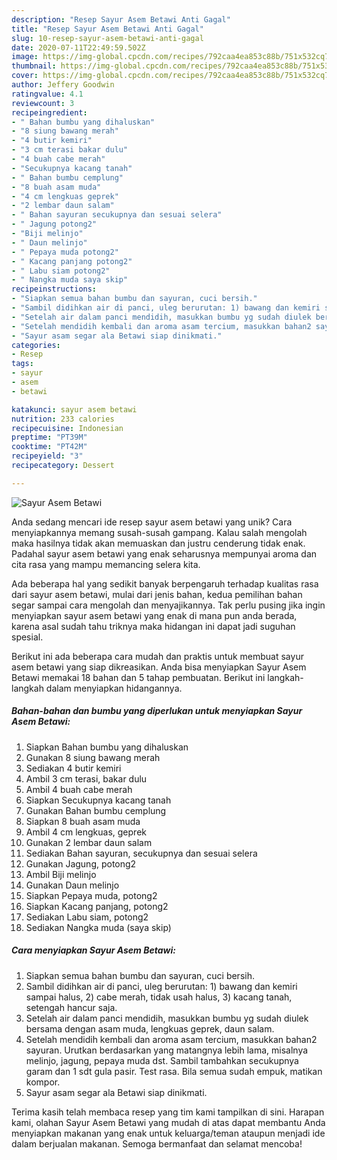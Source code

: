 ```yaml
---
description: "Resep Sayur Asem Betawi Anti Gagal"
title: "Resep Sayur Asem Betawi Anti Gagal"
slug: 10-resep-sayur-asem-betawi-anti-gagal
date: 2020-07-11T22:49:59.502Z
image: https://img-global.cpcdn.com/recipes/792caa4ea853c88b/751x532cq70/sayur-asem-betawi-foto-resep-utama.jpg
thumbnail: https://img-global.cpcdn.com/recipes/792caa4ea853c88b/751x532cq70/sayur-asem-betawi-foto-resep-utama.jpg
cover: https://img-global.cpcdn.com/recipes/792caa4ea853c88b/751x532cq70/sayur-asem-betawi-foto-resep-utama.jpg
author: Jeffery Goodwin
ratingvalue: 4.1
reviewcount: 3
recipeingredient:
- " Bahan bumbu yang dihaluskan"
- "8 siung bawang merah"
- "4 butir kemiri"
- "3 cm terasi bakar dulu"
- "4 buah cabe merah"
- "Secukupnya kacang tanah"
- " Bahan bumbu cemplung"
- "8 buah asam muda"
- "4 cm lengkuas geprek"
- "2 lembar daun salam"
- " Bahan sayuran secukupnya dan sesuai selera"
- " Jagung potong2"
- "Biji melinjo"
- " Daun melinjo"
- " Pepaya muda potong2"
- " Kacang panjang potong2"
- " Labu siam potong2"
- " Nangka muda saya skip"
recipeinstructions:
- "Siapkan semua bahan bumbu dan sayuran, cuci bersih."
- "Sambil didihkan air di panci, uleg berurutan: 1) bawang dan kemiri sampai halus, 2) cabe merah, tidak usah halus, 3) kacang tanah, setengah hancur saja."
- "Setelah air dalam panci mendidih, masukkan bumbu yg sudah diulek bersama dengan asam muda, lengkuas geprek, daun salam."
- "Setelah mendidih kembali dan aroma asam tercium, masukkan bahan2 sayuran. Urutkan berdasarkan yang matangnya lebih lama, misalnya melinjo, jagung, pepaya muda dst. Sambil tambahkan secukupnya garam dan 1 sdt gula pasir. Test rasa. Bila semua sudah empuk, matikan kompor."
- "Sayur asam segar ala Betawi siap dinikmati."
categories:
- Resep
tags:
- sayur
- asem
- betawi

katakunci: sayur asem betawi 
nutrition: 233 calories
recipecuisine: Indonesian
preptime: "PT39M"
cooktime: "PT42M"
recipeyield: "3"
recipecategory: Dessert

---
```



![Sayur Asem Betawi](https://img-global.cpcdn.com/recipes/792caa4ea853c88b/751x532cq70/sayur-asem-betawi-foto-resep-utama.jpg)

Anda sedang mencari ide resep sayur asem betawi yang unik? Cara menyiapkannya memang susah-susah gampang. Kalau salah mengolah maka hasilnya tidak akan memuaskan dan justru cenderung tidak enak. Padahal sayur asem betawi yang enak seharusnya mempunyai aroma dan cita rasa yang mampu memancing selera kita.



Ada beberapa hal yang sedikit banyak berpengaruh terhadap kualitas rasa dari sayur asem betawi, mulai dari jenis bahan, kedua pemilihan bahan segar sampai cara mengolah dan menyajikannya. Tak perlu pusing jika ingin menyiapkan sayur asem betawi yang enak di mana pun anda berada, karena asal sudah tahu triknya maka hidangan ini dapat jadi suguhan spesial.


Berikut ini ada beberapa cara mudah dan praktis untuk membuat sayur asem betawi yang siap dikreasikan. Anda bisa menyiapkan Sayur Asem Betawi memakai 18 bahan dan 5 tahap pembuatan. Berikut ini langkah-langkah dalam menyiapkan hidangannya.

<!--inarticleads1-->

##### Bahan-bahan dan bumbu yang diperlukan untuk menyiapkan Sayur Asem Betawi:

1. Siapkan  Bahan bumbu yang dihaluskan
1. Gunakan 8 siung bawang merah
1. Sediakan 4 butir kemiri
1. Ambil 3 cm terasi, bakar dulu
1. Ambil 4 buah cabe merah
1. Siapkan Secukupnya kacang tanah
1. Gunakan  Bahan bumbu cemplung
1. Siapkan 8 buah asam muda
1. Ambil 4 cm lengkuas, geprek
1. Gunakan 2 lembar daun salam
1. Sediakan  Bahan sayuran, secukupnya dan sesuai selera
1. Gunakan  Jagung, potong2
1. Ambil Biji melinjo
1. Gunakan  Daun melinjo
1. Siapkan  Pepaya muda, potong2
1. Siapkan  Kacang panjang, potong2
1. Sediakan  Labu siam, potong2
1. Sediakan  Nangka muda (saya skip)




<!--inarticleads2-->

##### Cara menyiapkan Sayur Asem Betawi:

1. Siapkan semua bahan bumbu dan sayuran, cuci bersih.
1. Sambil didihkan air di panci, uleg berurutan: 1) bawang dan kemiri sampai halus, 2) cabe merah, tidak usah halus, 3) kacang tanah, setengah hancur saja.
1. Setelah air dalam panci mendidih, masukkan bumbu yg sudah diulek bersama dengan asam muda, lengkuas geprek, daun salam.
1. Setelah mendidih kembali dan aroma asam tercium, masukkan bahan2 sayuran. Urutkan berdasarkan yang matangnya lebih lama, misalnya melinjo, jagung, pepaya muda dst. Sambil tambahkan secukupnya garam dan 1 sdt gula pasir. Test rasa. Bila semua sudah empuk, matikan kompor.
1. Sayur asam segar ala Betawi siap dinikmati.




Terima kasih telah membaca resep yang tim kami tampilkan di sini. Harapan kami, olahan Sayur Asem Betawi yang mudah di atas dapat membantu Anda menyiapkan makanan yang enak untuk keluarga/teman ataupun menjadi ide dalam berjualan makanan. Semoga bermanfaat dan selamat mencoba!

